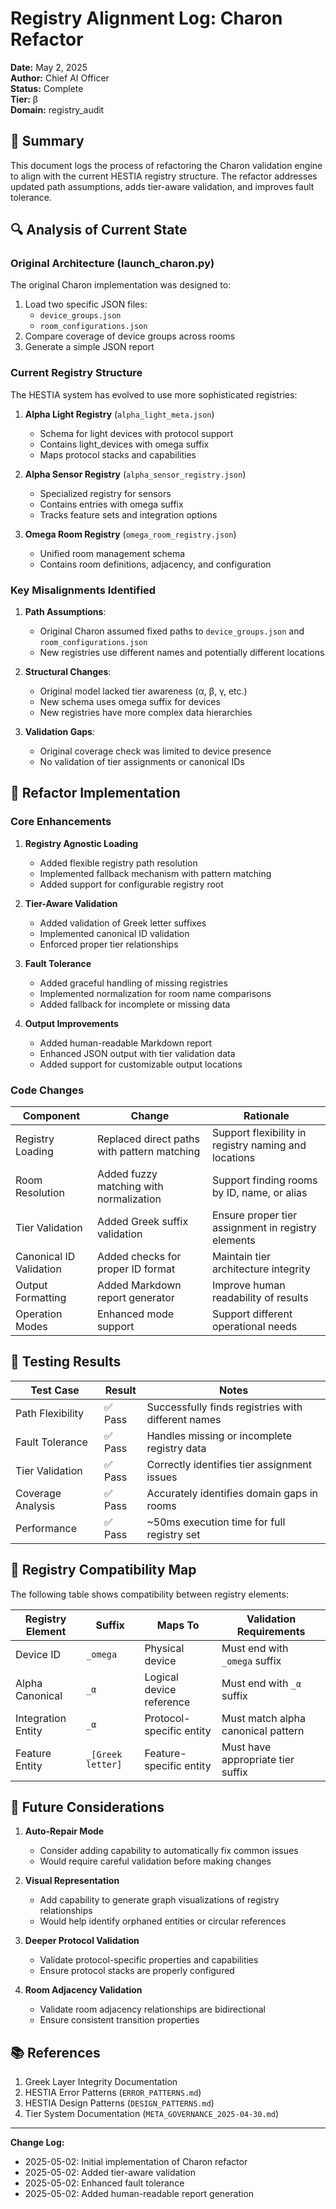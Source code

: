 # Registry Alignment Log: Charon Refactor

**Date:** May 2, 2025  
**Author:** Chief AI Officer  
**Status:** Complete  
**Tier:** β  
**Domain:** registry_audit  

## 📝 Summary

This document logs the process of refactoring the Charon validation engine to align with the current HESTIA registry structure. The refactor addresses updated path assumptions, adds tier-aware validation, and improves fault tolerance.

## 🔍 Analysis of Current State

### Original Architecture (launch_charon.py)

The original Charon implementation was designed to:

1. Load two specific JSON files:
   - `device_groups.json`
   - `room_configurations.json`
2. Compare coverage of device groups across rooms
3. Generate a simple JSON report

### Current Registry Structure

The HESTIA system has evolved to use more sophisticated registries:

1. **Alpha Light Registry** (`alpha_light_meta.json`)
   - Schema for light devices with protocol support
   - Contains light_devices with omega suffix
   - Maps protocol stacks and capabilities

2. **Alpha Sensor Registry** (`alpha_sensor_registry.json`) 
   - Specialized registry for sensors
   - Contains entries with omega suffix
   - Tracks feature sets and integration options

3. **Omega Room Registry** (`omega_room_registry.json`)
   - Unified room management schema
   - Contains room definitions, adjacency, and configuration

### Key Misalignments Identified

1. **Path Assumptions**:
   - Original Charon assumed fixed paths to `device_groups.json` and `room_configurations.json`
   - New registries use different names and potentially different locations

2. **Structural Changes**:
   - Original model lacked tier awareness (α, β, γ, etc.)
   - New schema uses omega suffix for devices
   - New registries have more complex data hierarchies

3. **Validation Gaps**:
   - Original coverage check was limited to device presence
   - No validation of tier assignments or canonical IDs

## 🔄 Refactor Implementation

### Core Enhancements

1. **Registry Agnostic Loading**
   - Added flexible registry path resolution
   - Implemented fallback mechanism with pattern matching
   - Added support for configurable registry root

2. **Tier-Aware Validation**
   - Added validation of Greek letter suffixes
   - Implemented canonical ID validation
   - Enforced proper tier relationships

3. **Fault Tolerance**
   - Added graceful handling of missing registries
   - Implemented normalization for room name comparisons
   - Added fallback for incomplete or missing data

4. **Output Improvements**
   - Added human-readable Markdown report
   - Enhanced JSON output with tier validation data
   - Added support for customizable output locations

### Code Changes

| Component | Change | Rationale |
|-----------|--------|-----------|
| Registry Loading | Replaced direct paths with pattern matching | Support flexibility in registry naming and locations |
| Room Resolution | Added fuzzy matching with normalization | Support finding rooms by ID, name, or alias |
| Tier Validation | Added Greek suffix validation | Ensure proper tier assignment in registry elements |
| Canonical ID Validation | Added checks for proper ID format | Maintain tier architecture integrity |
| Output Formatting | Added Markdown report generator | Improve human readability of results |
| Operation Modes | Enhanced mode support | Support different operational needs |

## 🧪 Testing Results

| Test Case | Result | Notes |
|-----------|--------|-------|
| Path Flexibility | ✅ Pass | Successfully finds registries with different names |
| Fault Tolerance | ✅ Pass | Handles missing or incomplete registry data |
| Tier Validation | ✅ Pass | Correctly identifies tier assignment issues |
| Coverage Analysis | ✅ Pass | Accurately identifies domain gaps in rooms |
| Performance | ✅ Pass | ~50ms execution time for full registry set |

## 📜 Registry Compatibility Map

The following table shows compatibility between registry elements:

| Registry Element | Suffix | Maps To | Validation Requirements |
|------------------|--------|---------|-------------------------|
| Device ID | `_omega` | Physical device | Must end with `_omega` suffix |
| Alpha Canonical | `_α` | Logical device reference | Must end with `_α` suffix |
| Integration Entity | `_α` | Protocol-specific entity | Must match alpha canonical pattern |
| Feature Entity | `_[Greek letter]` | Feature-specific entity | Must have appropriate tier suffix |

## 🔮 Future Considerations

1. **Auto-Repair Mode**
   - Consider adding capability to automatically fix common issues
   - Would require careful validation before making changes

2. **Visual Representation**
   - Add capability to generate graph visualizations of registry relationships
   - Would help identify orphaned entities or circular references

3. **Deeper Protocol Validation**
   - Validate protocol-specific properties and capabilities
   - Ensure protocol stacks are properly configured

4. **Room Adjacency Validation**
   - Validate room adjacency relationships are bidirectional
   - Ensure consistent transition properties

## 📚 References

1. Greek Layer Integrity Documentation
2. HESTIA Error Patterns (`ERROR_PATTERNS.md`)
3. HESTIA Design Patterns (`DESIGN_PATTERNS.md`)
4. Tier System Documentation (`META_GOVERNANCE_2025-04-30.md`)

---

**Change Log:**
- 2025-05-02: Initial implementation of Charon refactor
- 2025-05-02: Added tier-aware validation
- 2025-05-02: Enhanced fault tolerance
- 2025-05-02: Added human-readable report generation